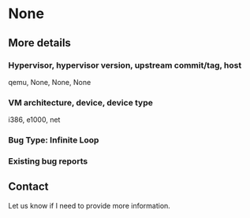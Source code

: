 # None

## More details

### Hypervisor, hypervisor version, upstream commit/tag, host
qemu, None, None, None

### VM architecture, device, device type
i386, e1000, net

### Bug Type: Infinite Loop

### Existing bug reports

## Contact

Let us know if I need to provide more information.
